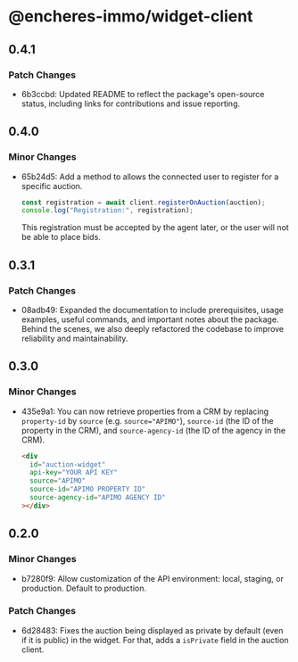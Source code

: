 # @encheres-immo/widget-client

## 0.4.1

### Patch Changes

- 6b3ccbd: Updated README to reflect the package's open-source status, including links for contributions and issue reporting.

## 0.4.0

### Minor Changes

- 65b24d5: Add a method to allows the connected user to register for a specific auction.

  ```ts
  const registration = await client.registerOnAuction(auction);
  console.log("Registration:", registration);
  ```

  This registration must be accepted by the agent later, or the user will not be able to place bids.

## 0.3.1

### Patch Changes

- 08adb49: Expanded the documentation to include prerequisites, usage examples, useful commands, and important notes about the package. Behind the scenes, we also deeply refactored the codebase to improve reliability and maintainability.

## 0.3.0

### Minor Changes

- 435e9a1: You can now retrieve properties from a CRM by replacing `property-id` by `source` (e.g. `source="APIMO"`), `source-id` (the ID of the property in the CRM), and `source-agency-id` (the ID of the agency in the CRM).

  ```html
  <div
    id="auction-widget"
    api-key="YOUR API KEY"
    source="APIMO"
    source-id="APIMO PROPERTY ID"
    source-agency-id="APIMO AGENCY ID"
  ></div>
  ```

## 0.2.0

### Minor Changes

- b7280f9: Allow customization of the API environment: local, staging, or production. Default to production.

### Patch Changes

- 6d28483: Fixes the auction being displayed as private by default (even if it is public) in the widget. For that, adds a `isPrivate` field in the auction client.
